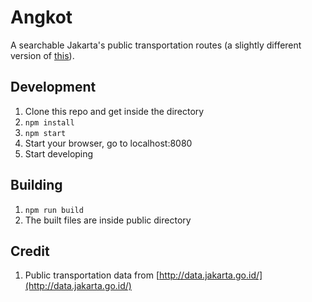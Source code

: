 # Angkot

A searchable Jakarta's public transportation routes (a slightly different version of [this](http://www.jakarta.go.id/v2/bus)).

## Development

1. Clone this repo and get inside the directory
2. `npm install`
3. `npm start`
4. Start your browser, go to localhost:8080
5. Start developing

## Building

1. `npm run build`
2. The built files are inside public directory

## Credit

1. Public transportation data from [http://data.jakarta.go.id/](http://data.jakarta.go.id/)
